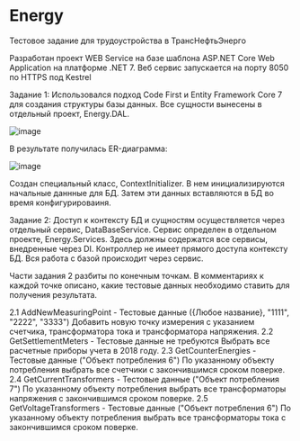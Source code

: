 # Energy
Тестовое задание для трудоустройства в ТрансНефтьЭнерго

Разработан проект WEB Service на базе шаблона ASP.NET Core Web Application на платформе .NET 7. Веб сервис запускается на порту 8050 по HTTPS под Kestrel

Задание 1:
Использовался подход Code First и Entity Framework Core 7 для создания структуры базы данных. 
Все сущности вынесены в отдельный проект, Energy.DAL.

![image](https://github.com/Ptkuz/Energy/assets/43362172/ea2443c7-4902-49cf-8fc6-ef370fd8ec30)

В результате получилась ER-диаграмма:

![image](https://github.com/Ptkuz/Energy/assets/43362172/fb818826-9c10-4cf4-8fd4-8165345e7e5d)

Создан специальный класс, ContextInitializer. В нем инициализируются начальные даннные для БД. Затем эти данных вставляются в БД во время конфигурироваиня.

Задание 2:
Доступ к контексту БД и сущностям осуществляется через отдельный сервис, DataBaseService. Сервис определен в отдельном проекте, Energy.Services. Здесь должны
содержатся все сервисы, внедренные через DI. Контроллер не имеет прямого доступа контексту БД. Вся работа с базой происходит через сервис.

Части задания 2 разбиты по конечным точкам. В комментариях к каждой точке описано, какие тестовые данных необходимо ставить для получения результата.

2.1 AddNewMeasuringPoint - Тестовые данные ({Любое название}, "1111", "2222", "3333")
Добавить новую точку измерения с указанием счетчика, трансформатора тока и трансформатора напряжения.
2.2 GetSettlementMeters - Тестовые данные не требуются
Выбрать все расчетные приборы учета в 2018 году.
2.3 GetCounterEnergies - Тестовые данные ("Объект потребления 6")
По указанному объекту потребления выбрать все счетчики с закончившимся сроком поверке.
2.4 GetCurrentTransformers - Тестовые данные ("Объект потребления 7")
По указанному объекту потребления выбрать все трансформаторы напряжения с закончившимся сроком поверке.
2.5 GetVoltageTransformers - Тестовые данные ("Объект потребления 6")
По указанному объекту потребления выбрать все трансформаторы тока с закончившимся сроком поверке.


